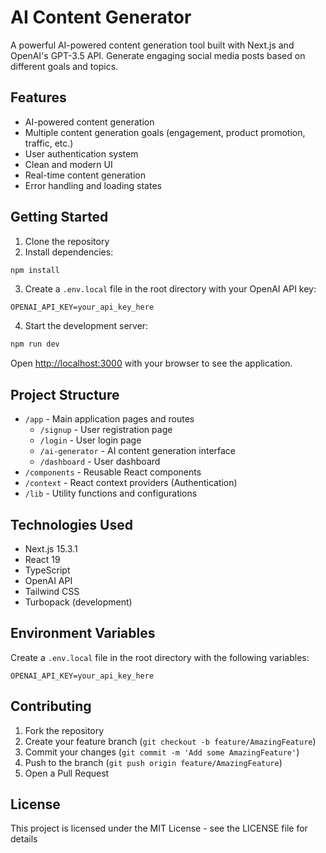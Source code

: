 # AI Content Generator

A powerful AI-powered content generation tool built with Next.js and OpenAI's GPT-3.5 API. Generate engaging social media posts based on different goals and topics.

## Features

- AI-powered content generation
- Multiple content generation goals (engagement, product promotion, traffic, etc.)
- User authentication system
- Clean and modern UI
- Real-time content generation
- Error handling and loading states

## Getting Started

1. Clone the repository
2. Install dependencies:
```bash
npm install
```

3. Create a `.env.local` file in the root directory with your OpenAI API key:
```
OPENAI_API_KEY=your_api_key_here
```

4. Start the development server:
```bash
npm run dev
```

Open [http://localhost:3000](http://localhost:3000) with your browser to see the application.

## Project Structure

- `/app` - Main application pages and routes
  - `/signup` - User registration page
  - `/login` - User login page
  - `/ai-generator` - AI content generation interface
  - `/dashboard` - User dashboard
- `/components` - Reusable React components
- `/context` - React context providers (Authentication)
- `/lib` - Utility functions and configurations

## Technologies Used

- Next.js 15.3.1
- React 19
- TypeScript
- OpenAI API
- Tailwind CSS
- Turbopack (development)

## Environment Variables

Create a `.env.local` file in the root directory with the following variables:

```
OPENAI_API_KEY=your_api_key_here
```

## Contributing

1. Fork the repository
2. Create your feature branch (`git checkout -b feature/AmazingFeature`)
3. Commit your changes (`git commit -m 'Add some AmazingFeature'`)
4. Push to the branch (`git push origin feature/AmazingFeature`)
5. Open a Pull Request

## License

This project is licensed under the MIT License - see the LICENSE file for details
